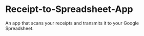 # Receipt-to-Spreadsheet-App
 An app that scans your receipts and transmits it to your Google Spreadsheet.
